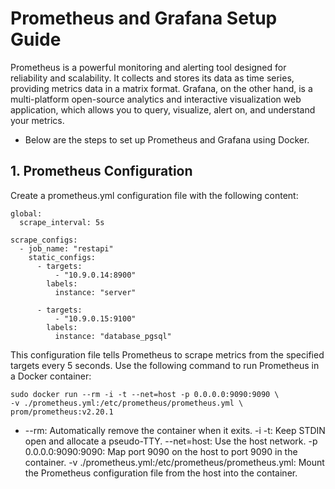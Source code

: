 # Prometheus and Grafana Setup Guide
Prometheus is a powerful monitoring and alerting tool designed for reliability and scalability. It collects and stores its data as time series, providing metrics data in a matrix format. Grafana, on the other hand, is a multi-platform open-source analytics and interactive visualization web application, which allows you to query, visualize, alert on, and understand your metrics.
- Below are the steps to set up Prometheus and Grafana using Docker.
## 1. Prometheus Configuration
Create a prometheus.yml configuration file with the following content:
```
global:
  scrape_interval: 5s

scrape_configs:
  - job_name: "restapi"
    static_configs:
      - targets:
          - "10.9.0.14:8900"
        labels:
          instance: "server"

      - targets:
          - "10.9.0.15:9100"
        labels:
          instance: "database_pgsql"
```
This configuration file tells Prometheus to scrape metrics from the specified targets every 5 seconds.
Use the following command to run Prometheus in a Docker container:
```
sudo docker run --rm -i -t --net=host -p 0.0.0.0:9090:9090 \
-v ./prometheus.yml:/etc/prometheus/prometheus.yml \
prom/prometheus:v2.20.1
```
- --rm: Automatically remove the container when it exits.
-i -t: Keep STDIN open and allocate a pseudo-TTY.
--net=host: Use the host network.
-p 0.0.0.0:9090:9090: Map port 9090 on the host to port 9090 in the container.
-v ./prometheus.yml:/etc/prometheus/prometheus.yml: Mount the Prometheus configuration file from the host into the container.
